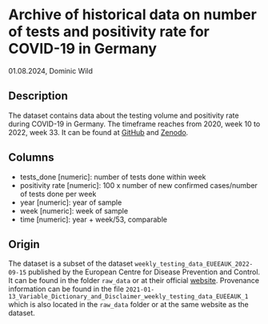 # Archive of historical data on number of tests and positivity rate for COVID-19 in Germany

01.08.2024, Dominic Wild

## Description

The dataset contains data about the testing volume and positivity rate during COVID-19 in Germany. The timeframe reaches from 2020, week 10 to 2022, week 33. It can be found at [GitHub](https://github.com/NeWildeSache/MoSD-Exam/blob/master/data/preprocessed_data/germany_weekly_testing_data.csv) and [Zenodo](https://zenodo.org/doi/10.5281/zenodo.13172105).

## Columns

- tests_done [numeric]: number of tests done within week
- positivity rate [numeric]: 100 x number of new confirmed cases/number of tests done per week
- year [numeric]: year of sample 
- week [numeric]: week of sample
- time [numeric]: year + week/53, comparable

## Origin

The dataset is a subset of the dataset `weekly_testing_data_EUEEAUK_2022-09-15` published by the European Centre for Disease Prevention and Control. It can be found in the folder `raw_data` or at their official [website](https://www.ecdc.europa.eu/sites/default/files/documents/weekly_testing_data_EUEEAUK_2022-09-15.xlsx). Provenance information can be found in the file `2021-01-13_Variable_Dictionary_and_Disclaimer_weekly_testing_data_EUEEAUK_1` which is also located in the `raw_data` folder or at the same website as the dataset.